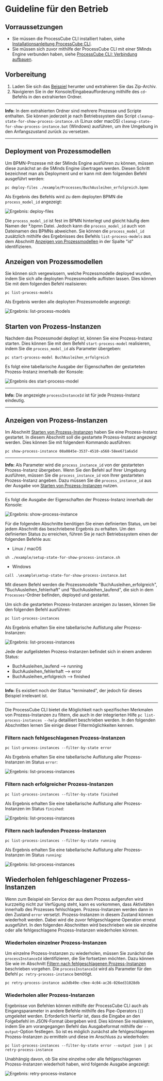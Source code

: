 # Guideline für den Betrieb

## Vorraussetzungen

* Sie müssen die ProcessCube CLI installiert haben, siehe [Installationsanleitung ProcessCube CLI](./install.md).
* Sie müssen sich zuvor mithilfe der ProcessCube CLI mit einer 5Minds Engine verbunden haben, siehe [ProcessCube CLI: Verbindung aufbauen](./guideline-CLI-connect.md).

## Vorbereitung

1. Laden Sie sich das [Beispiel](./example) herunter und extrahieren Sie das Zip-Archiv.
2. Navigieren Sie in der Konsole/Eingabeaufforderung mithilfe des `cd`-Befehls in den extrahierten Ordner.

---
**Info:**
In dem extrahierten Ordner sind mehrere Prozesse und Scripte enthalten. Sie können jederzeit je nach Betriebssystem das Script `cleanup-state-for-show-process-instance.sh` (Linux oder macOS) `cleanup-state-for-show-process-instance.bat` (Windows) ausführen, um ihre Umgebung in den Anfangszustand zurück zu versetzen.

---

## Deployment von Prozessmodellen

Um BPMN-Prozesse mit der 5Minds Engine ausführen zu können, müssen diese zunächst an die 5Minds Engine übertragen werden. Diesen Schritt bezeichnet man als Deployment und er kann mit dem folgenden Befehl ausgeführt werden:

```shell
pc deploy-files ./example/Processes/BuchAusleihen_erfolgreich.bpmn
```

Als Ergebnis des Befehls wird zu dem deployten BPMN die `process_model_id` angezeigt:

![Ergebnis: deploy-files](./images/deploy-files_result.png "Ergebnis: deploy-files")

Die `process_model_id` ist fest im BPMN hinterlegt und gleicht häufig dem Namen der *.bpmn Datei. Jedoch kann die `process_model_id` auch von Dateinamen des BPMNs abweichen. Sie können die `process_model_id` zusätzlich mithilfe des Ergebnisses des Befehls `list-process-models` aus dem Abschnitt [Anzeigen von Prozessmodellen](#Anzeigen-von-Prozessmodellen) in der Spalte "id" identifizieren.

## Anzeigen von Prozessmodellen

Sie können sich vergewissern, welche Prozessmodelle deployed wurden, indem Sie sich alle deployten Prozessmodelle auflisten lassen. Dies können Sie mit dem folgenden Befehl realisieren:

```shell
pc list-process-models
```

Als Ergebnis werden alle deployten Prozessmodelle angezeigt:

![Ergebnis: list-process-models](./images/list-process-models_result.png "Ergebnis: list-process-models")

## Starten von Prozess-Instanzen

Nachdem das Prozessmodel deployt ist, können Sie eine Prozess-Instanz starten. Dies können Sie mit dem Befehl `start-process-model` realisieren, indem Sie die `process_model_id` als Parameter übergeben:

```shell
pc start-process-model BuchAusleihen_erfolgreich
```

Es folgt eine tabellarische Ausgabe der Eigenschaften der gestarteten Prozess-Instanz innerhalb der Konsole:

![Ergebnis des start-process-model](./images/start-process-model_result.png "Ergebnis des start-process-model")

---
**Info:**
Die angezeigte `processInstanceId` ist für jede Prozess-Instanz eindeutig.

---

## Anzeigen von Prozess-Instanzen

Im Abschnitt [Starten von Prozess-Instanzen](#Starten-von-Prozess-Instanzen) haben Sie eine Prozess-Instanz gestartet. In diesem Abschnitt soll die gestartete Prozess-Instanz angezeigt werden. Dies können Sie mit folgendem Kommando ausführen:

```shell
pc show-process-instance 08a0845e-3537-4510-a568-58ee671a6a5d
```

---
**Info:**
Als Parameter wird die `process_instance_id` von der gestarteten Prozess-Instanz übergeben. Wenn Sie den Befehl auf Ihrer Umgebung ausführen, müssen Sie die `process_instance_id` von Ihrer gestarteten Prozess-Instanz angeben. Dazu müssen Sie die `process_instance_id` aus der Ausgabe von [Starten von Prozess-Instanzen](#Starten-von-Prozess-Instanzen) nutzen.

---

Es folgt die Ausgabe der Eigenschaften der Prozess-Instanz innerhalb der Konsole:

![Ergebnis: show-process-instance](./images/show-process-instance_result.png "Ergebnis: show-process-instance")

Für die folgenden Abschnitte benötigen Sie einen definierten Status, um bei jedem Abschnitt das beschriebene Ergebnis zu erhalten. Um den definierten Status zu erreichen, führen Sie je nach Betriebssystem einen der folgenden Befehle aus:

* Linux / macOS

```shell
sh ./example/setup-state-for-show-process-instance.sh
```

* Windows

```shell
call .\example\setup-state-for-show-process-instance.bat
```

Mit diesem Befehl werden die Prozessmodelle "BuchAusleihen_erfolgreich", "BuchAusleihen_fehlerhaft" und "BuchAusleihen_laufend", die sich in dem `Processes`-Ordner befinden, deployed und gestartet.

Um sich die gestarteten Prozess-Instanzen anzeigen zu lassen, können Sie den folgenden Befehl ausführen:

```shell
pc list-process-instances
```

Als Ergebnis erhalten Sie eine tabellarische Auflistung aller Prozess-Instanzen:

![Ergebnis: list-process-instances](./images/list-process-instances_result.png "Ergebnis: list-process-instances")

Jede der aufgelisteten Prozess-Instanzen befindet sich in einem anderen Status:

* BuchAusleihen_laufend --> running
* BuchAusleihen_fehlerhaft --> error
* BuchAusleihen_erfolgreich --> finished

---
**Info:**
Es existiert noch der Status "terminated", der jedoch für dieses Beispiel irrelevant ist.

---

Die ProcessCube CLI bietet die Möglichkeit nach spezifischen Merkmalen von Prozess-Instanzen zu filtern, die auch in der integrierten Hilfe `pc list-process-instances --help` detailliert beschrieben werden. In den folgenden Abschnitten lernen Sie einige dieser Filtermöglichkeiten kennen.

### Filtern nach fehlgeschlagenen Prozess-Instanzen

```shell
pc list-process-instances --filter-by-state error
```

Als Ergebnis erhalten Sie eine tabellarische Auflistung aller Prozess-Instanzen im Status `error`:

![Ergebnis: list-process-instances](./images/list-process-instances_error_result.png "Ergebnis: list-process-instances")

### Filtern nach erfolgreicher Prozess-Instanzen

```shell
pc list-process-instances --filter-by-state finished
```

Als Ergebnis erhalten Sie eine tabellarische Auflistung aller Prozess-Instanzen im Status `finished`:

![Ergebnis: list-process-instances](./images/list-process-instances_finished_result.png "Ergebnis: list-process-instances")

### Filtern nach laufenden Prozess-Instanzen

```shell
pc list-process-instances --filter-by-state running
```

Als Ergebnis erhalten Sie eine tabellarische Auflistung aller Prozess-Instanzen im Status `running`:

![Ergebnis: list-process-instances](./images/list-process-instances_running_result.png "Ergebnis: list-process-instances")

## Wiederholen fehlgeschlagener Prozess-Instanzen

Wenn zum Beispiel ein Service der aus dem Prozess aufgerufen wird kurzzeitig nicht zur Verfügung steht, kann es vorkommen, dass Aktivitäten innerhalb des Prozesses fehlschlagen. Prozess-Instanzen werden dann in den Zustand `error` versetzt. Prozess-Instanzen in diesem Zustand können wiederholt werden. Dabei wird die zuvor fehlgeschlagene Operation erneut ausgeführt. In den folgenden Abschnitten wird beschrieben wie sie einzelne oder alle fehlgeschlagene Prozess-Instanzen wiederholen können.

### Wiederholen einzelner Prozess-Instanzen

Um einzelne Prozess-Instanzen zu wiederholen, müssen Sie zunächst die `processInstanceId` identifizieren, die Sie fortsetzen möchten. Dazu können Sie wie im Abschnitt [Filtern nach fehlgeschlagenen Prozess-Instanzen](#Filtern-nach-fehlgeschlagenen-Prozess-Instanzen) beschrieben vorgehen. Die `processInstanceId` wird als Parameter für den Befehl `pc retry-process-instance` benötigt.

```shell
pc retry-process-instance aa3db49e-c9ee-4c04-ac26-026ed31028db
```

### Wiederholen aller Prozess-Instanzen

Ergebnisse von Befehlen können mithilfe der ProcessCube CLI auch als Eingangsparameter in andere Befehle mithilfe des Pipe-Operators (`|`) umgeleitet werden. Erforderlich hierfür ist, dass die Eingabe an den Folgebefehl im JSON-Format übergeben wird. Dies können Sie realisieren, indem Sie am vorangegangen Befehl das Ausgabeformat mithilfe der `--output`-Option festlegen.
So ist es möglich zunächst alle fehlgeschlagenen Prozess-Instanzen zu ermitteln und diese im Anschluss zu wiederholen:

```shell
pc list-process-instances --filter-by-state error --output json | pc retry-process-instance
```

Unabhängig davon, ob Sie eine einzelne oder alle fehlgeschlagenen Prozess-Instanzen wiederholt haben, wird folgende Ausgabe angezeigt:

![Ergebnis: retry-process-instance](./images/retry-process-instance_result.png "Ergebnis: retry-process-instance")
